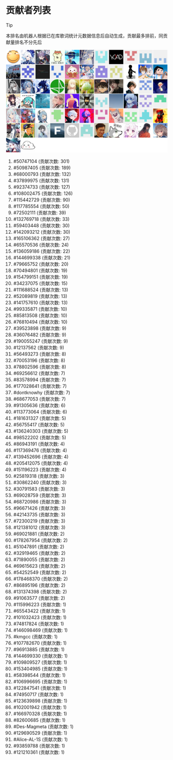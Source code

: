 # 贡献者列表

> [!TIP]
> 本排名由机器人根据已在库歌词统计元数据信息后自动生成，贡献最多排前，同贡献量排名不分先后

![贡献者头像画廊](./CONTRIBUTORS.svg)

1. #50747104 (贡献次数: 301)
2. #50987405 (贡献次数: 189)
3. #68000793 (贡献次数: 132)
4. #37899975 (贡献次数: 131)
5. #92374733 (贡献次数: 127)
6. #108002475 (贡献次数: 126)
7. #115442729 (贡献次数: 90)
8. #117785554 (贡献次数: 50)
9. #72502111 (贡献次数: 39)
10. #132769718 (贡献次数: 33)
11. #59403448 (贡献次数: 30)
12. #142093212 (贡献次数: 30)
13. #165106362 (贡献次数: 27)
14. #65570536 (贡献次数: 24)
15. #136059186 (贡献次数: 22)
16. #144699338 (贡献次数: 21)
17. #79665752 (贡献次数: 20)
18. #70494801 (贡献次数: 19)
19. #154799151 (贡献次数: 19)
20. #34237075 (贡献次数: 15)
21. #111688524 (贡献次数: 13)
22. #52089819 (贡献次数: 13)
23. #141757610 (贡献次数: 13)
24. #99335871 (贡献次数: 10)
25. #85813508 (贡献次数: 10)
26. #76810494 (贡献次数: 10)
27. #39523898 (贡献次数: 9)
28. #36076482 (贡献次数: 9)
29. #190055247 (贡献次数: 9)
30. #12137562 (贡献次数: 9)
31. #56493273 (贡献次数: 8)
32. #70053196 (贡献次数: 8)
33. #78802596 (贡献次数: 8)
34. #69256612 (贡献次数: 7)
35. #83578994 (贡献次数: 7)
36. #177028641 (贡献次数: 7)
37. #dontknowhy (贡献次数: 7)
38. #68677053 (贡献次数: 7)
39. #91305636 (贡献次数: 6)
40. #113773064 (贡献次数: 6)
41. #181631327 (贡献次数: 5)
42. #56755417 (贡献次数: 5)
43. #136240303 (贡献次数: 5)
44. #98522202 (贡献次数: 5)
45. #86943191 (贡献次数: 4)
46. #117369476 (贡献次数: 4)
47. #139452696 (贡献次数: 4)
48. #205412075 (贡献次数: 4)
49. #151196223 (贡献次数: 4)
50. #25819318 (贡献次数: 3)
51. #30862240 (贡献次数: 3)
52. #30791583 (贡献次数: 3)
53. #69028759 (贡献次数: 3)
54. #68720986 (贡献次数: 3)
55. #96671426 (贡献次数: 3)
56. #42143735 (贡献次数: 3)
57. #72300219 (贡献次数: 3)
58. #121381012 (贡献次数: 3)
59. #69021881 (贡献次数: 2)
60. #178267954 (贡献次数: 2)
61. #51047891 (贡献次数: 2)
62. #32919465 (贡献次数: 2)
63. #71890055 (贡献次数: 2)
64. #69615623 (贡献次数: 2)
65. #54252549 (贡献次数: 2)
66. #178468370 (贡献次数: 2)
67. #86895196 (贡献次数: 2)
68. #131374398 (贡献次数: 2)
69. #91063577 (贡献次数: 2)
70. #115996223 (贡献次数: 1)
71. #65543422 (贡献次数: 1)
72. #101032423 (贡献次数: 1)
73. #74817824 (贡献次数: 1)
74. #146098469 (贡献次数: 1)
75. #kmgcc (贡献次数: 1)
76. #107782670 (贡献次数: 1)
77. #96913885 (贡献次数: 1)
78. #144699330 (贡献次数: 1)
79. #109809527 (贡献次数: 1)
80. #153404985 (贡献次数: 1)
81. #58398544 (贡献次数: 1)
82. #106996695 (贡献次数: 1)
83. #122847541 (贡献次数: 1)
84. #74950717 (贡献次数: 1)
85. #123639898 (贡献次数: 1)
86. #102001942 (贡献次数: 1)
87. #166970328 (贡献次数: 1)
88. #82600685 (贡献次数: 1)
89. #Des-Magmeta (贡献次数: 1)
90. #129690529 (贡献次数: 1)
91. #Alice-AL-1S (贡献次数: 1)
92. #93859788 (贡献次数: 1)
93. #121210361 (贡献次数: 1)
